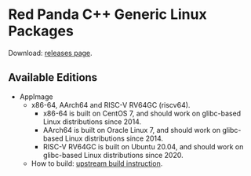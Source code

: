 # Red Panda C++ Generic Linux Packages

Download: [releases page](https://github.com/cyano-linux/redpanda-cpp/releases).

## Available Editions

* AppImage
  * x86-64, AArch64 and RISC-V RV64GC (riscv64).
    * x86-64 is built on CentOS 7, and should work on glibc-based Linux distributions since 2014.
    * AArch64 is built on Oracle Linux 7, and should work on glibc-based Linux distributions since 2014.
    * RISC-V RV64GC is built on Ubuntu 20.04, and should work on glibc-based Linux distributions since 2020.
  * How to build: [upstream build instruction](https://github.com/royqh1979/RedPanda-CPP/blob/master/BUILD.md).
